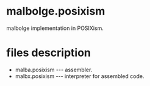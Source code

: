# malbolge.posixism
malbolge implementation in POSIXism.

# files description
- malba.posixism --- assembler.
- malbx.posixism --- interpreter for assembled code.
